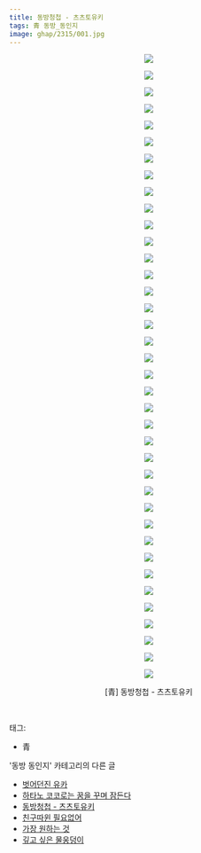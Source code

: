 ```yaml
---
title: 동방청첩 - 츠츠토유키
tags: 青 동방_동인지
image: ghap/2315/001.jpg
---
```

<div class="article">
<p style="text-align: center; clear: none; float: none;"><img src="{{ site.nasurl }}/ghap/2315/001.jpg"/></p>
<p style="text-align: center; clear: none; float: none;"><img src="{{ site.nasurl }}/ghap/2315/002.jpg"/></p>
<p style="text-align: center; clear: none; float: none;"><img src="{{ site.nasurl }}/ghap/2315/003.jpg"/></p>
<p style="text-align: center; clear: none; float: none;"><img src="{{ site.nasurl }}/ghap/2315/004.jpg"/></p>
<p style="text-align: center; clear: none; float: none;"><img src="{{ site.nasurl }}/ghap/2315/005.jpg"/></p>
<p style="text-align: center; clear: none; float: none;"><img src="{{ site.nasurl }}/ghap/2315/006.jpg"/></p>
<p style="text-align: center; clear: none; float: none;"><img src="{{ site.nasurl }}/ghap/2315/007.jpg"/></p>
<p style="text-align: center; clear: none; float: none;"><img src="{{ site.nasurl }}/ghap/2315/008.jpg"/></p>
<p style="text-align: center; clear: none; float: none;"><img src="{{ site.nasurl }}/ghap/2315/009.jpg"/></p>
<p style="text-align: center; clear: none; float: none;"><img src="{{ site.nasurl }}/ghap/2315/010.jpg"/></p>
<p style="text-align: center; clear: none; float: none;"><img src="{{ site.nasurl }}/ghap/2315/011.jpg"/></p>
<p style="text-align: center; clear: none; float: none;"><img src="{{ site.nasurl }}/ghap/2315/012.jpg"/></p>
<p style="text-align: center; clear: none; float: none;"><img src="{{ site.nasurl }}/ghap/2315/013.jpg"/></p>
<p style="text-align: center; clear: none; float: none;"><img src="{{ site.nasurl }}/ghap/2315/014.jpg"/></p>
<p style="text-align: center; clear: none; float: none;"><img src="{{ site.nasurl }}/ghap/2315/015.jpg"/></p>
<p style="text-align: center; clear: none; float: none;"><img src="{{ site.nasurl }}/ghap/2315/016.jpg"/></p>
<p style="text-align: center; clear: none; float: none;"><img src="{{ site.nasurl }}/ghap/2315/017.jpg"/></p>
<p style="text-align: center; clear: none; float: none;"><img src="{{ site.nasurl }}/ghap/2315/018.jpg"/></p>
<p style="text-align: center; clear: none; float: none;"><img src="{{ site.nasurl }}/ghap/2315/019.jpg"/></p>
<p style="text-align: center; clear: none; float: none;"><img src="{{ site.nasurl }}/ghap/2315/020.jpg"/></p>
<p style="text-align: center; clear: none; float: none;"><img src="{{ site.nasurl }}/ghap/2315/021.jpg"/></p>
<p style="text-align: center; clear: none; float: none;"><img src="{{ site.nasurl }}/ghap/2315/022.jpg"/></p>
<p style="text-align: center; clear: none; float: none;"><img src="{{ site.nasurl }}/ghap/2315/023.jpg"/></p>
<p style="text-align: center; clear: none; float: none;"><img src="{{ site.nasurl }}/ghap/2315/024.jpg"/></p>
<p style="text-align: center; clear: none; float: none;"><img src="{{ site.nasurl }}/ghap/2315/025.jpg"/></p>
<p style="text-align: center; clear: none; float: none;"><img src="{{ site.nasurl }}/ghap/2315/026.jpg"/></p>
<p style="text-align: center; clear: none; float: none;"><img src="{{ site.nasurl }}/ghap/2315/027.jpg"/></p>
<p style="text-align: center; clear: none; float: none;"><img src="{{ site.nasurl }}/ghap/2315/028.jpg"/></p>
<p style="text-align: center; clear: none; float: none;"><img src="{{ site.nasurl }}/ghap/2315/029.jpg"/></p>
<p style="text-align: center; clear: none; float: none;"><img src="{{ site.nasurl }}/ghap/2315/030.jpg"/></p>
<p style="text-align: center; clear: none; float: none;"><img src="{{ site.nasurl }}/ghap/2315/031.jpg"/></p>
<p style="text-align: center; clear: none; float: none;"><img src="{{ site.nasurl }}/ghap/2315/032.jpg"/></p>
<p style="text-align: center; clear: none; float: none;"><img src="{{ site.nasurl }}/ghap/2315/033.jpg"/></p>
<p style="text-align: center; clear: none; float: none;"><img src="{{ site.nasurl }}/ghap/2315/034.jpg"/></p>
<p style="text-align: center; clear: none; float: none;"><img src="{{ site.nasurl }}/ghap/2315/035.jpg"/></p>
<p style="text-align: center; clear: none; float: none;"><img src="{{ site.nasurl }}/ghap/2315/036.jpg"/></p>
<p style="text-align: center; clear: none; float: none;"><img src="{{ site.nasurl }}/ghap/2315/037.jpg"/></p>
<p style="text-align: center; clear: none; float: none;"><img src="{{ site.nasurl }}/ghap/2315/038.jpg"/></p>
<p style="text-align: center; clear: none; float: none;">[青] 동방청첩 - 츠츠토유키</p>
<p><br/></p>
</div><div class="tagTrail">
<p>태그: </p>
<ul>
<li>青</li>
</ul>
</div><div class="another">
<p>'동방 동인지' 카테고리의 다른 글</p>
<ul>
<li><a href="/2016-09-24-ghap_2320">벗어던진 유카</a></li>
<li><a href="/2016-09-23-ghap_2317">하타노 코코로는 꿈을 꾸며 잠든다</a></li>
<li><a href="/2016-09-23-ghap_2315">동방청첩 - 츠츠토유키</a></li>
<li><a href="/2016-09-23-ghap_2313">친구따윈 필요없어</a></li>
<li><a href="/2016-09-23-ghap_2312">가장 원하는 것</a></li>
<li><a href="/2016-09-23-ghap_2311">깊고 싶은 물웅덩이</a></li>
</ul>
</div><div class="cb_module cb_fluid">
<div class="cb_wrt cb_profile">
</div><!-- commentList close -->
</div>